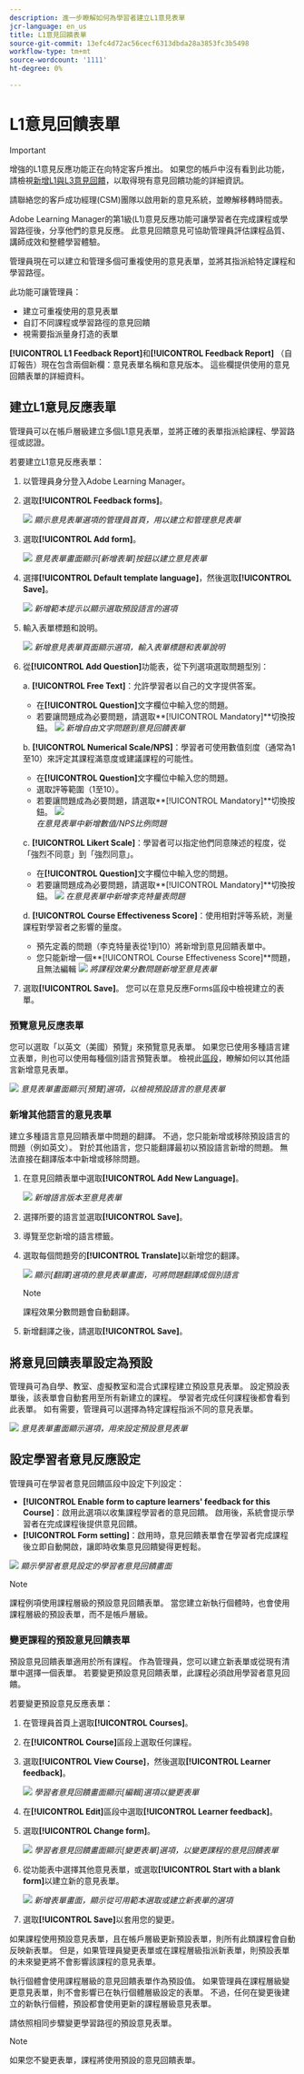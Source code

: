 ```yaml
---
description: 進一步瞭解如何為學習者建立L1意見表單
jcr-language: en_us
title: L1意見回饋表單
source-git-commit: 13efc4d72ac56cecf6313dbda28a3853fc3b5498
workflow-type: tm+mt
source-wordcount: '1111'
ht-degree: 0%

---
```



# L1意見回饋表單

>[!IMPORTANT]
>
>增強的L1意見反應功能正在向特定客戶推出。 如果您的帳戶中沒有看到此功能，請檢視[新增L1與L3意見回饋](/help/migrated/administrators/feature-summary/courses.md#add-l1-and-l3-feedback)，以取得現有意見回饋功能的詳細資訊。
>
>請聯絡您的客戶成功經理(CSM)團隊以啟用新的意見系統，並瞭解移轉時間表。

Adobe Learning Manager的第1級(L1)意見反應功能可讓學習者在完成課程或學習路徑後，分享他們的意見反應。 此意見回饋意見可協助管理員評估課程品質、講師成效和整體學習體驗。

管理員現在可以建立和管理多個可重複使用的意見表單，並將其指派給特定課程和學習路徑。

此功能可讓管理員：

* 建立可重複使用的意見表單
* 自訂不同課程或學習路徑的意見回饋
* 視需要指派量身打造的表單

**[!UICONTROL L1 Feedback Report]**&#x200B;和&#x200B;**[!UICONTROL Feedback Report]** （自訂報告）現在包含兩個新欄：意見表單名稱和意見版本。 這些欄提供使用的意見回饋表單的詳細資料。

## 建立L1意見反應表單

管理員可以在帳戶層級建立多個L1意見表單，並將正確的表單指派給課程、學習路徑或認證。

若要建立L1意見反應表單：

1. 以管理員身分登入Adobe Learning Manager。
2. 選取&#x200B;**[!UICONTROL Feedback forms]**。

   ![](assets/feedback-form.png)
   _顯示意見表單選項的管理員首頁，用以建立和管理意見表單_
3. 選取&#x200B;**[!UICONTROL Add form]**。

   ![](assets/add-form.png)
   _意見表單畫面顯示[新增表單]按鈕以建立意見表單_
4. 選擇&#x200B;**[!UICONTROL Default template language]**，然後選取&#x200B;**[!UICONTROL Save]**。

   ![](assets/default.png)
   _新增範本提示以顯示選取預設語言的選項_
5. 輸入表單標題和說明。

   ![](assets/field-name.png)
   _新增意見表單頁面顯示選項，輸入表單標題和表單說明_
6. 從&#x200B;**[!UICONTROL Add Question]**&#x200B;功能表，從下列選項選取問題型別：

   a. **[!UICONTROL Free Text]**：允許學習者以自己的文字提供答案。

   * 在&#x200B;**[!UICONTROL Question]**&#x200B;文字欄位中輸入您的問題。
   * 若要讓問題成為必要問題，請選取&#x200B;**[!UICONTROL Mandatory]**切換按鈕。
     ![](assets/free-text.png)
     _新增自由文字問題到意見回饋表單_

   b. **[!UICONTROL Numerical Scale/NPS]**：學習者可使用數值刻度（通常為1至10）來評定其課程滿意度或建議課程的可能性。

   * 在&#x200B;**[!UICONTROL Question]**&#x200B;文字欄位中輸入您的問題。
   * 選取評等範圍（1至10）。
   * 若要讓問題成為必要問題，請選取&#x200B;**[!UICONTROL Mandatory]**切換按鈕。
     ![](assets/numerical.png)\
     _在意見表單中新增數值/NPS比例問題_

   c. **[!UICONTROL Likert Scale]**：學習者可以指定他們同意陳述的程度，從「強烈不同意」到「強烈同意」。

   * 在&#x200B;**[!UICONTROL Question]**&#x200B;文字欄位中輸入您的問題。
   * 若要讓問題成為必要問題，請選取&#x200B;**[!UICONTROL Mandatory]**切換按鈕。
     ![](assets/likert.png)
     _在意見表單中新增李克特量表問題_

   d. **[!UICONTROL Course Effectiveness Score]**：使用相對評等系統，測量課程對學習者之影響的量度。

   * 預先定義的問題（李克特量表從1到10）將新增到意見回饋表單中。
   * 您只能新增一個&#x200B;**[!UICONTROL Course Effectiveness Score]**問題，且無法編輯
     ![](assets/course-effective.png)
     _將課程效果分數問題新增至意見表單_
7. 選取&#x200B;**[!UICONTROL Save]**。 您可以在意見反應Forms區段中檢視建立的表單。

### 預覽意見反應表單

您可以選取「以英文（美國）預覽」來預覽意見表單。 如果您已使用多種語言建立表單，則也可以使用每種個別語言預覽表單。 檢視此[區段](/help/migrated/administrators/feature-summary/l1-feedback-form.md#add-feedback-forms-in-other-languages)，瞭解如何以其他語言新增意見表單。

![](assets/preview.png)
_意見表單畫面顯示[預覽]選項，以檢視預設語言的意見表單_

### 新增其他語言的意見表單

建立多種語言意見回饋表單中問題的翻譯。 不過，您只能新增或移除預設語言的問題（例如英文）。 對於其他語言，您只能翻譯最初以預設語言新增的問題。 無法直接在翻譯版本中新增或移除問題。

1. 在意見回饋表單中選取&#x200B;**[!UICONTROL Add New Language]**。

   ![](assets/add-new-language.png)
   _新增語言版本至意見表單_
2. 選擇所要的語言並選取&#x200B;**[!UICONTROL Save]**。
3. 導覽至您新增的語言標籤。
4. 選取每個問題旁的&#x200B;**[!UICONTROL Translate]**&#x200B;以新增您的翻譯。

   ![](assets/translate.png)
   _顯示[翻譯]選項的意見表單畫面，可將問題翻譯成個別語言_

   >[!NOTE]
   >
   >課程效果分數問題會自動翻譯。

5. 新增翻譯之後，請選取&#x200B;**[!UICONTROL Save]**。

## 將意見回饋表單設定為預設

管理員可為自學、教室、虛擬教室和混合式課程建立預設意見表單。 設定預設表單後，該表單會自動套用至所有新建立的課程。 學習者完成任何課程後都會看到此表單。 如有需要，管理員可以選擇為特定課程指派不同的意見表單。

![](assets/set-as-default.png)
_意見表單畫面顯示選項，用來設定預設意見表單_

## 設定學習者意見反應設定

管理員可在學習者意見回饋區段中設定下列設定：

* **[!UICONTROL Enable form to capture learners' feedback for this Course]**：啟用此選項以收集課程學習者的意見回饋。 啟用後，系統會提示學習者在完成課程後提供意見回饋。
* **[!UICONTROL Form setting]**：啟用時，意見回饋表單會在學習者完成課程後立即自動開啟，讓即時收集意見回饋變得更輕鬆。

![](assets/course-settigs.png)
_顯示學習者意見設定的學習者意見回饋畫面_

>[!NOTE]
>
>課程例項使用課程層級的預設意見回饋表單。 當您建立新執行個體時，也會使用課程層級的預設表單，而不是帳戶層級。

### 變更課程的預設意見回饋表單

預設意見回饋表單適用於所有課程。 作為管理員，您可以建立新表單或從現有清單中選擇一個表單。 若要變更預設意見回饋表單，此課程必須啟用學習者意見回饋。

若要變更預設意見反應表單：

1. 在管理員首頁上選取&#x200B;**[!UICONTROL Courses]**。
2. 在&#x200B;**[!UICONTROL Course]**&#x200B;區段上選取任何課程。
3. 選取&#x200B;**[!UICONTROL View Course]**，然後選取&#x200B;**[!UICONTROL Learner feedback]**。

   ![](assets/edit-form.png)
   _學習者意見回饋畫面顯示[編輯]選項以變更表單_
4. 在&#x200B;**[!UICONTROL Edit]**&#x200B;區段中選取&#x200B;**[!UICONTROL Learner feedback]**。
5. 選取&#x200B;**[!UICONTROL Change form]**。

   ![](assets/change-form.png)
   _學習者意見回饋畫面顯示[變更表單]選項，以變更課程的意見回饋表單_
6. 從功能表中選擇其他意見表單，或選取&#x200B;**[!UICONTROL Start with a blank form]**&#x200B;以建立新的意見表單。

   ![](assets/pick.png)
   _新增表單畫面，顯示從可用範本選取或建立新表單的選項_
7. 選取&#x200B;**[!UICONTROL Save]**&#x200B;以套用您的變更。

如果課程使用預設意見表單，且在帳戶層級更新預設表單，則所有此類課程會自動反映新表單。 但是，如果管理員變更表單或在課程層級指派新表單，則預設表單的未來變更將不會影響該課程的意見表單。

執行個體會使用課程層級的意見回饋表單作為預設值。 如果管理員在課程層級變更意見表單，則不會影響已在執行個體層級設定的表單。 不過，任何在變更後建立的新執行個體，預設都會使用更新的課程層級意見表單。

請依照相同步驟變更學習路徑的預設意見表單。

>[!NOTE]
>
>如果您不變更表單，課程將使用預設的意見回饋表單。



